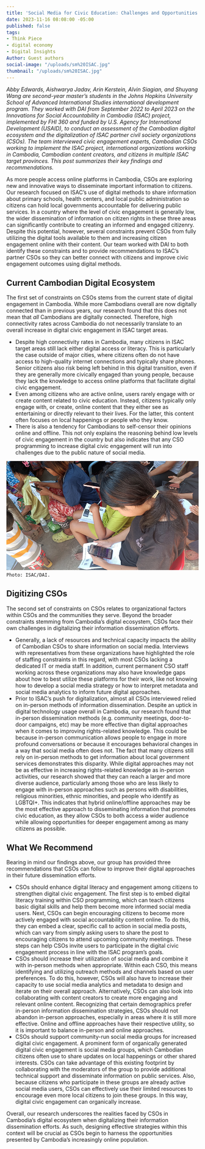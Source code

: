 ```yaml
---
title: 'Social Media for Civic Education: Challenges and Opportunities in Cambodia'
date: 2023-11-16 08:08:00 -05:00
published: false
tags:
- Think Piece
- digital economy
- Digital Insights
Author: Guest authors
social-image: "/uploads/sm%20ISAC.jpg"
thumbnail: "/uploads/sm%20ISAC.jpg"
---
```


*Abby Edwards, Aishwarya Jadav, Arin Kerstein, Alvin Siagian, and Shuyang Wang are second-year master’s students in the Johns Hopkins University School of Advanced International Studies international development program. They worked with DAI from September 2022 to April 2023 on the Innovations for Social Accountability in Cambodia (ISAC) project, implemented by FHI 360 and funded by U.S. Agency for International Development (USAID), to conduct an assessment of the Cambodian digital ecosystem and the digitalization of ISAC partner civil society organizations (CSOs). The team interviewed civic engagement experts, Cambodian CSOs working to implement the ISAC project, international organizations working in Cambodia, Cambodian content creators, and citizens in multiple ISAC target provinces. This post summarizes their key findings and recommendations.* 

<!--more-->

As more people access online platforms in Cambodia, CSOs are exploring new and innovative ways to disseminate important information to citizens. Our research focused on ISAC’s use of digital methods to share information about primary schools, health centers, and local public administration so citizens can hold local governments accountable for delivering public services. In a country where the level of civic engagement is generally low, the wider dissemination of information on citizen rights in these three areas can significantly contribute to creating an informed and engaged citizenry. Despite this potential, however, several constraints prevent CSOs from fully utilizing the digital tools available to them and increasing citizen engagement online with their content. Our team worked with DAI to both identify these constraints and to provide recommendations to ISAC’s partner CSOs so they can better connect with citizens and improve civic engagement outcomes using digital methods.

## Current Cambodian Digital Ecosystem
 
The first set of constraints on CSOs stems from the current state of digital engagement in Cambodia. While more Cambodians overall are now digitally connected than in previous years, our research found that this does not mean that *all* Cambodians are digitally connected. Therefore, high connectivity rates across Cambodia do not necessarily translate to an overall increase in digital civic engagement in ISAC target areas. 

* Despite high connectivity rates in Cambodia, many citizens in ISAC target areas still lack either digital access or literacy. This is particularly the case outside of major cities, where citizens often do not have access to high-quality internet connections and typically share phones. Senior citizens also risk being left behind in this digital transition, even if they are generally more civically engaged than young people, because they lack the knowledge to access online platforms that facilitate digital civic engagement.
* Even among citizens who are active online, users rarely engage with or create content related to civic education. Instead, citizens typically only engage with, or create, online content that they either see as entertaining or directly relevant to their lives. For the latter, this content often focuses on local happenings or people who they know.
* There is also a tendency for Cambodians to self-censor their opinions online and offline. This not only explains the reasoning behind low levels of civic engagement in the country but also indicates that any CSO programming to increase digital civic engagement will run into challenges due to the public nature of social media. 

![ISAC.jpg](/uploads/ISAC.jpg)`Photo: ISAC/DAI.`

## Digitizing CSOs

The second set of constraints on CSOs relates to organizational factors within CSOs and the communities they serve. Beyond the broader constraints stemming from Cambodia’s digital ecosystem, CSOs face their own challenges in digitalizing their information dissemination efforts.

* Generally, a lack of resources and technical capacity impacts the ability of Cambodian CSOs to share information on social media. Interviews with representatives from these organizations have highlighted the role of staffing constraints in this regard, with most CSOs lacking a dedicated IT or media staff. In addition, current permanent CSO staff working across these organizations may also have knowledge gaps about how to best utilize these platforms for their work, like not knowing how to develop a social media strategy or how to interpret metadata and social media analytics to inform future digital approaches. 
* Prior to ISAC’s push for digitalization, almost all CSOs interviewed relied on in-person methods of information dissemination. Despite an uptick in digital technology usage overall in Cambodia, our research found that in-person dissemination methods (e.g. community meetings, door-to-door campaigns, etc) may be more effective than digital approaches when it comes to improving rights-related knowledge. This could be because in-person communication allows people to engage in more profound conversations or because it encourages behavioral changes in a way that social media often does not. The fact that many citizens still rely on in-person methods to get information about local government services demonstrates this disparity. While digital approaches may not be as effective in increasing rights-related knowledge as in-person activities, our research showed that they can reach a larger and more diverse audience, particularly among those who are less likely to engage with in-person approaches such as persons with disabilities, religious minorities, ethnic minorities, and people who identify as LGBTQI+. This indicates that hybrid online/offline approaches may be the most effective approach to disseminating information that promotes civic education, as they allow CSOs to both access a wider audience while allowing opportunities for deeper engagement among as many citizens as possible. 

## What We Recommend

Bearing in mind our findings above, our group has provided three recommendations that CSOs can follow to improve their digital approaches in their future dissemination efforts. 

* CSOs should enhance digital literacy and engagement among citizens to strengthen digital civic engagement. The first step is to embed digital literacy training within CSO programming, which can teach citizens basic digital skills and help them become more informed social media users. Next, CSOs can begin encouraging citizens to become more actively engaged with social accountability content online. To do this, they can embed a clear, specific call to action in social media posts, which can vary from simply asking users to share the post to encouraging citizens to attend upcoming community meetings. These steps can help CSOs invite users to participate in the digital civic engagement process in line with the ISAC program’s goals.
* CSOs should increase their utilization of social media and combine it with in-person methods when appropriate. Within each CSO, this means identifying and utilizing outreach methods and channels based on user preferences. To do this, however, CSOs will also have to increase their capacity to use social media analytics and metadata to design and iterate on their overall approach. Alternatively, CSOs can also look into collaborating with content creators to create more engaging and relevant online content. Recognizing that certain demographics prefer in-person information dissemination strategies, CSOs should not abandon in-person approaches, especially in areas where it is still more effective. Online and offline approaches have their respective utility, so it is important to balance in-person and online approaches.
* CSOs should support community-run social media groups for increased digital civic engagement. A prominent form of organically generated digital civic engagement is social media groups, which Cambodian citizens often use to share updates on local happenings or other shared interests. CSOs can take advantage of this existing footprint by collaborating with the moderators of the group to provide additional technical support and disseminate information on public services. Also, because citizens who participate in these groups are already active social media users, CSOs can effectively use their limited resources to encourage even more local citizens to join these groups. In this way, digital civic engagement can organically increase. 

Overall, our research underscores the realities faced by CSOs in Cambodia’s digital ecosystem when digitalizing their information dissemination efforts. As such, designing effective strategies within this context will be crucial as CSOs begin to harness the opportunities presented by Cambodia’s increasingly online population. 